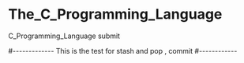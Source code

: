 # The_C_Programming_Language
C_Programming_Language submit
 
#-------------
This is the test for stash and pop , commit 
#------------
 
